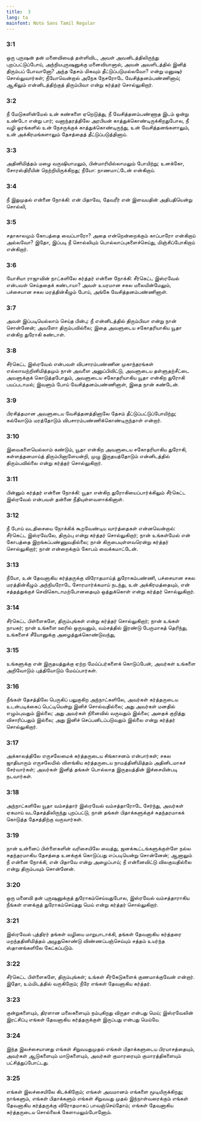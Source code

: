 ```yaml
---
title:  3
lang: ta
mainfont: Noto Sans Tamil Regular
---
```


###  3:1

ஒரு புருஷன் தன் மனைவியைத் தள்ளிவிட, அவள் அவனிடத்திலிருந்து புறப்பட்டுப்போய், அந்நியபுருஷனுக்கு மனைவியானால், அவன் அவளிடத்தில் இனித் திரும்பப் போவானோ? அந்த தேசம் மிகவும் தீட்டுப்படுமல்லவோ? என்று மனுஷர் சொல்லுவார்கள்; நீயோவென்றால் அநேக நேசரோடே வேசித்தனம்பண்ணினாய்; ஆகிலும் என்னிடத்திற்குத் திரும்பிவா என்று கர்த்தர் சொல்லுகிறார்.

###  3:2

நீ மேடுகளின்மேல் உன் கண்களை ஏறெடுத்து, நீ வேசித்தனம்பண்ணாத இடம் ஒன்று உண்டோ என்று பார்; வனாந்தரத்திலே அரபியன் காத்துக்கொண்டிருக்கிறதுபோல, நீ வழி ஓரங்களில் உன் நேசருக்குக் காத்துக்கொண்டிருந்து, உன் வேசித்தனங்களாலும், உன் அக்கிரமங்களாலும் தேசத்தைத் தீட்டுப்படுத்தினாய்.

###  3:3

அதினிமித்தம் மழை வருஷியாமலும், பின்மாரியில்லாமலும் போயிற்று; உனக்கோ, சோரஸ்திரீயின் நெற்றியிருக்கிறது; நீயோ: நாணமாட்டேன் என்கிறாய்.

###  3:4

நீ இதுமுதல் என்னை நோக்கி: என் பிதாவே, தேவரீர் என் இளவயதின் அதிபதியென்று சொல்லி,

###  3:5

சதாகாலமும் கோபத்தை வைப்பாரோ? அதை என்றென்றைக்கும் காப்பாரோ என்கிறாய் அல்லவோ? இதோ, இப்படி நீ சொல்லியும் பொல்லாப்புகளைச்செய்து, மிஞ்சிப்போகிறாய் என்கிறார்.

###  3:6

யோசியா ராஜாவின் நாட்களிலே கர்த்தர் என்னை நோக்கி: சீர்கெட்ட இஸ்ரவேல் என்பவள் செய்ததைக் கண்டாயா? அவள் உயரமான சகல மலையின்மேலும், பச்சையான சகல மரத்தின்கீழும் போய், அங்கே வேசித்தனம்பண்ணினாள்.

###  3:7

அவள் இப்படியெல்லாம் செய்த பின்பு: நீ என்னிடத்தில் திரும்பிவா என்று நான் சொன்னேன்; அவளோ திரும்பவில்லை; இதை அவளுடைய சகோதரியாகிய யூதா என்கிற துரோகி கண்டாள்.

###  3:8

சீர்கெட்ட இஸ்ரவேல் என்பவள் விபசாரம்பண்ணின முகாந்தரங்கள் எல்லாவற்றினிமித்தமும் நான் அவளை அனுப்பிவிட்டு, அவளுடைய தள்ளுதற்சீட்டை அவளுக்குக் கொடுத்தபோதும், அவளுடைய சகோதரியாகிய யூதா என்கிற துரோகி பயப்படாமல்; இவளும் போய் வேசித்தனம்பண்ணினாள், இதை நான் கண்டேன்.

###  3:9

பிரசித்தமான அவளுடைய வேசித்தனத்தினாலே தேசம் தீட்டுப்பட்டுப்போயிற்று; கல்லோடும் மரத்தோடும் விபசாரம்பண்ணிக்கொண்டிருந்தாள் என்றார்.

###  3:10

இவைகளையெல்லாம் கண்டும், யூதா என்கிற அவளுடைய சகோதரியாகிய துரோகி, கள்ளத்தனமாய்த் திரும்பினாளேயன்றி, முழு இருதயத்தோடும் என்னிடத்தில் திரும்பவில்லை என்று கர்த்தர் சொல்லுகிறார்.

###  3:11

பின்னும் கர்த்தர் என்னை நோக்கி: யூதா என்கிற துரோகியைப்பார்க்கிலும் சீர்கெட்ட இஸ்ரவேல் என்பவள் தன்னை நீதியுள்ளவளாக்கினாள்.

###  3:12

நீ போய் வடதிசையை நோக்கிக் கூறவேண்டிய வார்த்தைகள் என்னவென்றால்: சீர்கெட்ட இஸ்ரவேலே, திரும்பு என்று கர்த்தர் சொல்லுகிறார்; நான் உங்கள்மேல் என் கோபத்தை இறங்கப்பண்ணுவதில்லை; நான் கிருபையுள்ளவரென்று கர்த்தர் சொல்லுகிறார்; நான் என்றைக்கும் கோபம் வைக்கமாட்டேன்.

###  3:13

நீயோ, உன் தேவனாகிய கர்த்தருக்கு விரோதமாய்த் துரோகம்பண்ணி, பச்சையான சகல மரத்தின்கீழும் அந்நியரோடே சோரமார்க்கமாய் நடந்து, உன் அக்கிரமத்தையும், என் சத்தத்துக்குச் செவிகொடாமற்போனதையும் ஒத்துக்கொள் என்று கர்த்தர் சொல்லுகிறார்.

###  3:14

சீர்கெட்ட பிள்ளைகளே, திரும்புங்கள் என்று கர்த்தர் சொல்லுகிறார்; நான் உங்கள் நாயகர்; நான் உங்களை ஊரில் ஒருவனும், வம்சத்தில் இரண்டு பேருமாகத் தெரிந்து, உங்களைச் சீயோனுக்கு அழைத்துக்கொண்டுவந்து,

###  3:15

உங்களுக்கு என் இருதயத்துக்கு ஏற்ற மேய்ப்பர்களைக் கொடுப்பேன், அவர்கள் உங்களை அறிவோடும் புத்தியோடும் மேய்ப்பார்கள்.

###  3:16

நீங்கள் தேசத்திலே பெருகிப் பலுகுகிற அந்நாட்களிலே, அவர்கள் கர்த்தருடைய உடன்படிக்கைப் பெட்டியென்று இனிச் சொல்வதில்லை; அது அவர்கள் மனதில் எழும்புவதும் இல்லை; அது அவர்கள் நினைவில் வருவதும் இல்லை; அதைக் குறித்து விசாரிப்பதும் இல்லை; அது இனிச் செப்பனிடப்படுவதும் இல்லை என்று கர்த்தர் சொல்லுகிறார்.

###  3:17

அக்காலத்திலே எருசலேமைக் கர்த்தருடைய சிங்காசனம் என்பார்கள்; சகல ஜாதியாரும் எருசலேமில் விளங்கிய கர்த்தருடைய நாமத்தினிமித்தம் அதினிடமாகச் சேர்வார்கள்; அவர்கள் இனித் தங்கள் பொல்லாத இருதயத்தின் இச்சையின்படி நடவார்கள்.

###  3:18

அந்நாட்களிலே யூதா வம்சத்தார் இஸ்ரவேல் வம்சத்தாரோடே சேர்ந்து, அவர்கள் ஏகமாய் வடதேசத்திலிருந்து புறப்பட்டு, நான் தங்கள் பிதாக்களுக்குச் சுதந்தரமாகக் கொடுத்த தேசத்திற்கு வருவார்கள்.

###  3:19

நான் உன்னைப் பிள்ளைகளின் வரிசையிலே வைத்து, ஜனக்கூட்டங்களுக்குள்ளே நல்ல சுதந்தரமாகிய தேசத்தை உனக்குக் கொடுப்பது எப்படியென்று சொன்னேன்; ஆனாலும் நீ என்னை நோக்கி, என் பிதாவே என்று அழைப்பாய்; நீ என்னைவிட்டு விலகுவதில்லை என்று திரும்பவும் சொன்னேன்.

###  3:20

ஒரு மனைவி தன் புருஷனுக்குத் துரோகம்செய்வதுபோல, இஸ்ரவேல் வம்சத்தாராகிய நீங்கள் எனக்குத் துரோகம்செய்தது மெய் என்று கர்த்தர் சொல்லுகிறார்.

###  3:21

இஸ்ரவேல் புத்திரர் தங்கள் வழியை மாறுபாடாக்கி, தங்கள் தேவனாகிய கர்த்தரை மறந்ததினிமித்தம் அழுதுகொண்டு விண்ணப்பஞ்செய்யும் சத்தம் உயர்ந்த ஸ்தானங்களிலே கேட்கப்படும்.

###  3:22

சீர்கெட்ட பிள்ளைகளே, திரும்புங்கள்; உங்கள் சீர்கேடுகளைக் குணமாக்குவேன் என்றார். இதோ, உம்மிடத்தில் வருகிறோம்; நீரே எங்கள் தேவனாகிய கர்த்தர்.

###  3:23

குன்றுகளையும், திரளான மலைகளையும் நம்புகிறது விருதா என்பது மெய்; இஸ்ரவேலின் இரட்சிப்பு எங்கள் தேவனாகிய கர்த்தருக்குள் இருப்பது என்பது மெய்யே.

###  3:24

இந்த இலச்சையானது எங்கள் சிறுவயதுமுதல் எங்கள் பிதாக்களுடைய பிரயாசத்தையும், அவர்கள் ஆடுகளையும் மாடுகளையும், அவர்கள் குமாரரையும் குமாரத்திகளையும் பட்சித்துப்போட்டது.

###  3:25

எங்கள் இலச்சையிலே கிடக்கிறோம்; எங்கள் அவமானம் எங்களை மூடியிருக்கிறது; நாங்களும், எங்கள் பிதாக்களும் எங்கள் சிறுவயது முதல் இந்நாள்வரைக்கும் எங்கள் தேவனாகிய கர்த்தருக்கு விரோதமாகப் பாவஞ்செய்தோம்; எங்கள் தேவனாகிய கர்த்தருடைய சொல்லைக் கேளாமலும்போனோம்.

